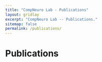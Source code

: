 ```yaml
---
title: "CompNeuro Lab - Publications"
layout: gridlay
excerpt: "CompNeuro Lab -- Publications."
sitemap: false
permalink: /publications/
---
```



# Publications

<!-- ## Full List of publications -->

<div id="publications-bibbase">
  <script src="https://bibbase.org/show?bib=https://raw.githubusercontent.com/ifiriondo/compneuro/main/biblio.bib"></script>
</div>

